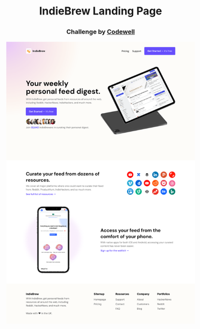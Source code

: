 # <p align='center'>IndieBrew Landing Page</p>
### <p align='center'> Challenge by <a href='https://www.codewell.cc/challenges' target='_blank'>Codewell</a>

![Page Design](https://github.com/uday-kiran77/IndieBrew-Landing-Page/blob/main/Design/Landing%20Page%20-%20Desktop%20View.png?raw=true)

